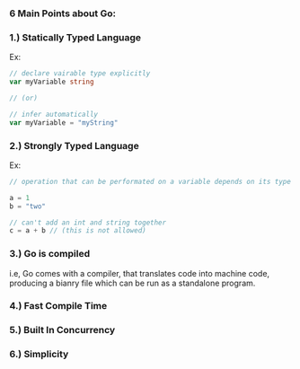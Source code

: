 ### 6 Main Points about Go:

### 1.) Statically Typed Language

Ex:

```go
// declare vairable type explicitly
var myVariable string

// (or)

// infer automatically
var myVariable = "myString"
```

### 2.) Strongly Typed Language

Ex:

```go
// operation that can be performated on a variable depends on its type

a = 1
b = "two"

// can't add an int and string together
c = a + b // (this is not allowed)
```

### 3.) Go is compiled

i.e, Go comes with a compiler, that translates code into machine code, producing a bianry file which can be run as a standalone program.

### 4.) Fast Compile Time

### 5.) Built In Concurrency

### 6.) Simplicity
